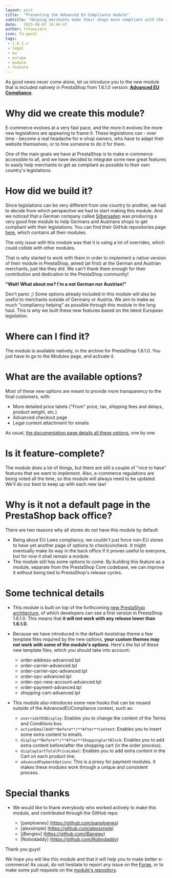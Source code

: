 ```yaml
---
layout: post
title:  "Presenting the Advanced EU Compliance module"
subtitle: "Helping merchants make their shops more compliant with the recent EU regulations."
date:   2015-06-07 14:44:47
author: tchauviere
icon: fa-gavel
tags:
 - 1.6.1.x
 - legal
 - eu
 - europe
 - module
 - feature
---
```


As good news never come alone, let us introduce you to the new module that is included natively in PrestaShop from 1.6.1.0 version: **[Advanced EU Compliance](https://github.com/PrestaShop/advancedeucompliance)**.

# Why did we create this module?

E-commerce evolves at a very fast pace, and the more it evolves the more new legislations are appearing to frame it. These legislations can - over time - become a real headache for e-shop owners, who have to adapt their website themselves, or to hire someone to do it for them.

One of the main goals we have at PrestaShop is to make e-commerce accessible to all, and we have decided to integrate some new great features to easily help merchants to get as compliant as possible to their own country's legislations.


# How did we build it?

Since legislations can be very different from one country to another, we had to decide from which perspective we had to start making this module. And we noticed that a German company called [Silbersaiten](http://www.silbersaiten.de) was producing a very good free module to help Germans and Austrians shops to get compliant with their legislations. You can find their GitHub repositories page [here](https://github.com/EU-Legal), which contains all their modules.

The only issue with this module was that it is using a lot of overrides, which could collide with other modules.

That is why started to work with them in order to implement a native version of their module in PrestaShop, aimed (at first) at the German and Austrian merchants, just like they did. We can't thank them enough for their contribution and dedication to the PrestaShop community!

**"Wait! What about me? I'm a not German nor Austrian!"**

Don't panic ;) Some options already included in this module will also be useful to merchants outside of Germany or Austria. We aim to make as much "compliancy helping" as possible through this module in the long haul. This is why we built these new features based on the latest European legislation.


# Where can I find it?

The module is available natively, in the archive for PrestaShop 1.6.1.0. You just have to go to the Modules page, and activate it.

# What are the available options?

Most of these new options are meant to provide more transparency to the final customers, with:

* More detailed price labels ("From" price, tax, shipping fees and delays, product weight, etc.)
* Advanced checkout page
* Legal content attachment for emails

As usual, [the documentation page details all these options](http://doc.prestashop.com/display/PS16/Administration+modules#Administrationmodules-AdvancedEUCompliance), one by one.


# Is it feature-complete?

The module does a lot of things, but there are still a couple of "nice to have" features that we want to implement. Also, e-commerce regulations are being voted all the time, so this module will always need to be updated. We'll do our best to keep up with each new law!


# Why is it not a default page in the PrestaShop back office?

There are two reasons why all stores do not have this module by default:

* Being about EU Laws compliancy, we couldn't just force non-EU stores to have yet another page of options to check/uncheck. It might eventually make its way in the back office if it proves useful to everyone, but for now it shall remain a module.
* The module still has some options to come. By building this feature as a module, separate from the PrestaShop Core codebase, we can improve it without being tied to PrestaShop's release cycles.


# Some technical details

- This module is built on top of the forthcoming [new PrestaShop architecture](http://build.prestashop.com/news/new-architecture-1-6-1-0/), of which developers can see a first version in PrestaShop 1.6.1.0. This means that **it will not work with any release lower than 1.6.1.0**.

- Because we have introduced in the default-bootstrap theme a few template files required by the new options, **your custom themes may not work with some of the module's options**. Here's the list of these new template files, which you should take into account:

	*  order-address-advanced.tpl
	*  order-carrier-advanced.tpl
	*  order-carrier-opc-advanced.tpl
	*  order-opc-advanced.tpl
	*  order-opc-new-account-advanced.tpl
	*  order-payment-advanced.tpl
	*  shopping-cart-advanced.tpl

- This module also introduces some new hooks that can be reused outside of the AdvancedEUCompliance context, such as:

	* `overrideTOSDisplay`: Enables you to change the content of the Terms and Conditions box.
	* `actionEmailAdd**Before**/**After**Content`: Enables you to insert some extra content to emails.
	* `display**Before**/**After**ShoppingCartBlock`: Enables you to add extra content before/after the shopping cart (in the order process).
	* `displayCartTotalPriceLabel`: Enables you to add extra content in the Cart on each product line.
	* `advancedPaymentOptions`: This is a proxy for payment modules. It makes these modules work through a unique and consistent process.
	
	
# Special thanks

- We would like to thank everybody who worked actively to make this module, and contributed through the GitHub repo:

	* [panploenes] (https://github.com/panploenes)
	* [alexsimple] (https://github.com/alexsimple)
	* [jBangiev] (https://github.com/jBangiev)
	* [Nobodaddy] (https://github.com/Nobodaddy)
	
Thank you guys!

We hope you will like this module and that it will help you to make better e-commerce! As usual, do not hesitate to report any issue on the [Forge](https://forge.prestashop.com), or to make some pull requests on the [module's repository](https://github.com/PrestaShop/advancedeucompliance).
